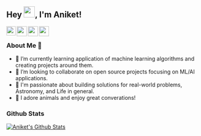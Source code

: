 ## Hey <img src="https://github.com/TheDudeThatCode/TheDudeThatCode/blob/master/Assets/Hi.gif" width="29px">, I'm Aniket!

<a href="https://www.linkedin.com/in/aniket-ydv/">
  <img align="left" width="24px" src="https://cdn.jsdelivr.net/npm/simple-icons@v3/icons/linkedin.svg"  />
</a>
<a href="https://twitter.com/Aniket_ydv">
  <img align="left" width="26px" src="https://cdn.jsdelivr.net/npm/simple-icons@v3/icons/twitter.svg" />
</a>
<a href="mailto:anikety0000@gmail.com">
  <img align="left" width="26px" src="https://cdn.jsdelivr.net/npm/simple-icons@v3/icons/gmail.svg" />
</a>
<a href="https://aniketydv.hashnode.dev/">
  <img align="left" width="26px" src="https://cdn.jsdelivr.net/npm/simple-icons@v3/icons/medium.svg" />
</a>

<br />



### About Me 🚀

- 🌱 I’m currently learning application of machine learning algorithms and creating projects around them.
- 💞️ I’m looking to collaborate on open source projects focusing on ML/AI applications.
- 👀 I'm passionate about building solutions for real-world problems, Astronomy, and Life in general.
- 🐼 I adore animals and enjoy great converations!


### Github Stats

[![Aniket's Github Stats](https://github-readme-stats.vercel.app/api?username=AniketYadav17&count_private=true&theme=default&show_icons=true)](https://github.com/AniketYadav17)
